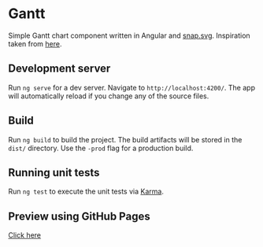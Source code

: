 # Gantt

Simple Gantt chart component written in Angular and [snap.svg](https://snapsvg.io/). Inspiration taken from [here](https://github.com/frappe/gantt).

## Development server

Run `ng serve` for a dev server. Navigate to `http://localhost:4200/`. The app will automatically reload if you change any of the source files.

## Build

Run `ng build` to build the project. The build artifacts will be stored in the `dist/` directory. Use the `-prod` flag for a production build.

## Running unit tests

Run `ng test` to execute the unit tests via [Karma](https://karma-runner.github.io).


## Preview using GitHub Pages

[Click here](https://mslawins.github.io/gantt/)
